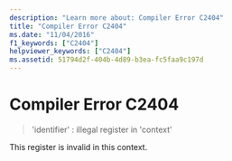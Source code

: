 ```yaml
---
description: "Learn more about: Compiler Error C2404"
title: "Compiler Error C2404"
ms.date: "11/04/2016"
f1_keywords: ["C2404"]
helpviewer_keywords: ["C2404"]
ms.assetid: 51794d2f-404b-4d89-b3ea-fc5faa9c197d
---
```

# Compiler Error C2404

> 'identifier' : illegal register in 'context'

This register is invalid in this context.
